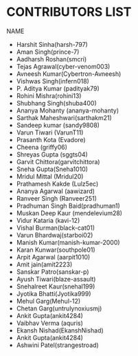 # CONTRIBUTORS LIST

NAME

* Harshit Sinha(harsh-797)
* Aman Singh(prince-7)
* Aadharsh Roshan(smcri)
* Tejas Agrawal(cyber-venom003)
* Avneesh Kumar(Cybertron-Avneesh)
* Vishwas Singh(infern018)
* P. Aditya Kumar (padityak79)
* Rohini Mishra(rohini13)
* Shubhang Singh(shuba400)
* Ananya Mohanty (ananya-mohanty)
* Sarthak Maheshwari(sarthakm21)
* Sandeep kumar (sandy9808)
* Varun Tiwari (VarunT11)
* Prasanth Kota (Evadore)
* Cheena (griffy06)
* Shreyas Gupta (sggts04)
* Garvit Chittora(garvitchittora)
* Sneha Gupta(Sneha1010)
* Mridul Mittal (Mridul20)
* Prathamesh Kakde (Lulz5ec)
* Ananya Agarwal (aawizard)
* Ranveer Singh (Ranveer251)
* Pradhuman Singh Baid(pradhuman1) 
* Muskan Deep Kaur (mendelevium28)
* Vidur Kataria (kavi-12)
* Vishal Burman(black-cat01)
* Varun Bhardwaj(starboi02)
* Manish Kumar(manish-kumar-2000)
* Karan Kunwar(southpole01)
* Arpit Agarwal (aarpit1010)
* Amit jain(amit2223)
* Sanskar Patro(sanskar-p)
* Ayush Tiwari(blaze-assault)
* Snehalreet Kaur(snehal199)
* Jyotika Bhatti(Jyotika999)
* Mehul Garg(Mehul-12)
* Chetan Garg(untrulynoxiusmj)
* Ankit Gupta(ankit4284)
* Vaibhav Verma (aquris)
* Ekansh Nishad(EkanshNishad)
* Ankit Gupta(ankit4284)
* Ashwini Patel(strangestroad)


